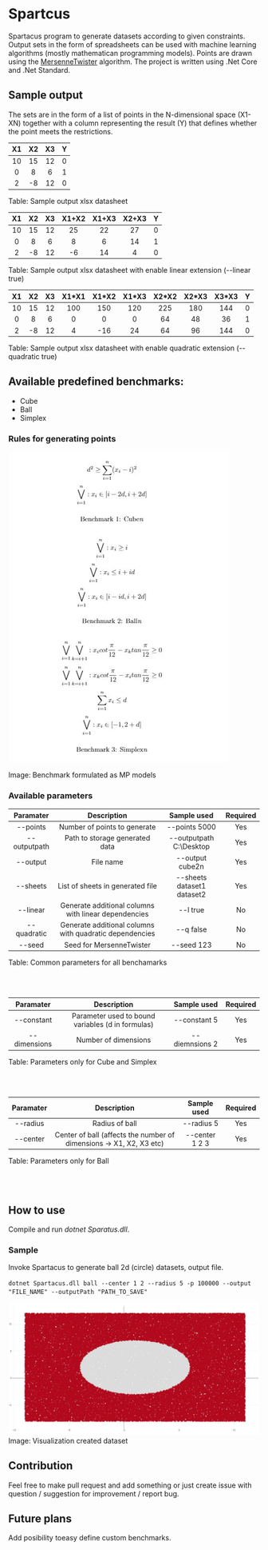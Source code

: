 # Spartcus

Spartacus program to generate datasets according to given constraints. 
Output sets in the form of spreadsheets can be used with machine learning algorithms (mostly mathematican programming models). Points are drawn using the [MersenneTwister](https://github.com/akiotakahashi/MersenneTwister) algorithm. The project is written using .Net Core and .Net Standard.

## Sample output
The sets are in the form of a list of points in the N-dimensional space (X1-XN) together with a column representing the result (Y) that defines whether the point meets the restrictions.

| X1 | X2 | X3 | Y  |
|:--:|:--:|:--:|:--:|
| 10 | 15 | 12 | 0 |
| 0  | 8  | 6  | 1 |
| 2  | -8 | 12 | 0 |

Table: Sample output xlsx datasheet

| X1 | X2 | X3 | X1+X2 | X1+X3 | X2+X3 | Y  |
|:--:|:--:|:--:|:--:|:--:|:--:|:--:|
| 10 | 15 | 12 | 25 | 22 | 27 | 0 |
| 0  | 8  | 6  | 8  | 6  | 14 | 1 |
| 2  | -8 | 12 | -6 | 14 | 4  | 0 |

Table: Sample output xlsx datasheet with enable linear extension (--linear true)

| X1 | X2 | X3 | X1\*X1 | X1\*X2 | X1\*X3 | X2\*X2 | X2\*X3 | X3\*X3 | Y  |
|:--:|:--:|:--:|:--:|:--:|:--:|:--:|:--:|:--:|:--:|
| 10 | 15 | 12 | 100 | 150 | 120 | 225 | 180 | 144 | 0 |
| 0  | 8  | 6  | 0 | 0  | 0  | 64 | 48 | 36 | 1 |
| 2  | -8 | 12 | 4 |-16 | 24 | 64 | 96  | 144 | 0 |

Table: Sample output xlsx datasheet with enable quadratic extension (--quadratic true)

## Available predefined benchmarks:
+ Cube
+ Ball
+ Simplex

### Rules for generating points

![Visualization](/docs/images/formulated_benchmarks.JPG)

Image: Benchmark formulated as MP models

### Available parameters

| Paramater | Description | Sample used | Required |
|:---------:|:-----------:|:-----------:|:--------:|
| --points  | Number of points to generate | --points 5000 | Yes |
| --outputpath  | Path to storage generated data| --outputpath C:\Desktop | Yes |
| --output  | File name | --output cube2n | Yes |
| --sheets  | List of sheets in generated file | --sheets dataset1 dataset2 | Yes |
| --linear  | Generate additional columns with linear dependencies | --l true | No |
| --quadratic  | Generate additional columns with quadratic dependencies | --q false | No |
| --seed  | Seed for MersenneTwister | --seed 123 | No |

Table: Common parameters for all benchamarks

<br />
<br />

| Paramater | Description | Sample used | Required |
|:---------:|:-----------:|:-----------:|:--------:|
|--constant|Parameter used to bound variables (d in formulas)|--constant 5| Yes |
|--dimensions|Number of dimensions|--diemnsions 2|Yes|

Table: Parameters only for Cube and Simplex

<br />
<br />

| Paramater | Description | Sample used | Required |
|:---------:|:-----------:|:-----------:|:--------:|
|--radius|Radius of ball|--radius 5| Yes |
|--center|Center of ball (affects the number of dimensions -> X1, X2, X3 etc) |--center 1 2 3 |Yes|

Table: Parameters only for Ball

<br />
<br />

## How to use
Compile and run *dotnet Sparatus.dll*.

### Sample
Invoke Spartacus to generate ball 2d (circle) datasets, output file. 

`dotnet Spartacus.dll ball --center 1 2 --radius 5 -p 100000 --output "FILE_NAME" --outputPath "PATH_TO_SAVE"`

![Visualization](/docs/images/sample_visualization.JPG)
Image: Visualization created dataset

## Contribution
Feel free to make pull request and add something or just create issue with question / suggestion for improvement / report bug.


## Future plans
Add posibility toeasy define custom benchmarks.